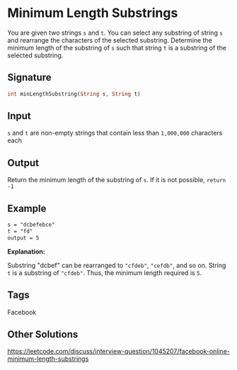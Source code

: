 # Minimum Length Substrings

You are given two strings `s` and `t`. You can select any substring of string `s` and rearrange the characters of the selected substring. Determine the minimum length of the substring of `s` such that string `t` is a substring of the selected substring.

## Signature

```php
int minLengthSubstring(String s, String t)
```

## Input

`s` and `t` are non-empty strings that contain less than `1,000,000` characters each

## Output

Return the minimum length of the substring of `s`. If it is not possible, `return -1`

## Example

```txt
s = "dcbefebce"
t = "fd"
output = 5
```

**Explanation:**

Substring "dcbef" can be rearranged to `"cfdeb"`, `"cefdb"`, and so on. String `t` is a substring of `"cfdeb"`. Thus, the minimum length required is `5`.

## Tags

Facebook

## Other Solutions

https://leetcode.com/discuss/interview-question/1045207/facebook-online-minimum-length-substrings
